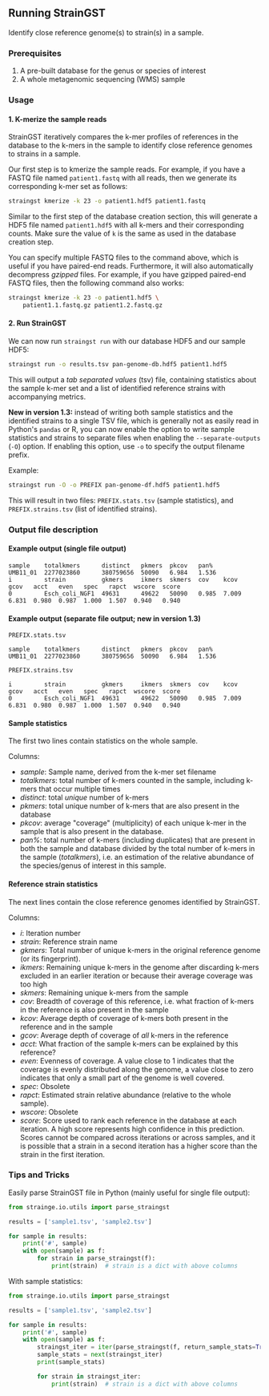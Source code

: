 Running StrainGST
-----------------

Identify close reference genome(s) to strain(s) in a sample.

### Prerequisites

1. A pre-built database for the genus or species of interest
2. A whole metagenomic sequencing (WMS) sample

### Usage

#### 1. K-merize the sample reads

StrainGST iteratively compares the k-mer profiles of references in the database
to the k-mers in the sample to identify close reference genomes to strains in a 
sample. 

Our first step is to kmerize the sample reads. For example, if you have a FASTQ 
file named `patient1.fastq`  with all reads, then we generate its corresponding 
k-mer set as follows:

```bash
straingst kmerize -k 23 -o patient1.hdf5 patient1.fastq
```

Similar to the first step of the database creation section, this will generate 
a HDF5 file named `patient1.hdf5` with all k-mers and their corresponding 
counts. Make sure the value of `k` is the same as used in the 
database creation step.

You can specify multiple FASTQ files to the command above, which is useful if 
you have paired-end reads. Furthermore, it will also automatically decompress 
*gzipped* files. For example, if you have gzipped paired-end FASTQ files, then 
the following command also works:

```bash
straingst kmerize -k 23 -o patient1.hdf5 \
    patient1.1.fastq.gz patient1.2.fastq.gz
```

#### 2. Run StrainGST

We can now run `straingst run` with our database HDF5 and our sample HDF5:

```bash
straingst run -o results.tsv pan-genome-db.hdf5 patient1.hdf5
```

This will output a *tab separated values* (tsv) file, containing statistics 
about the sample k-mer set and a list of identified reference strains with 
accompanying metrics. 

**New in version 1.3:** instead of writing both sample statistics and the identified strains to a
single TSV file, which is generally not as easily read in Python's `pandas` or R, you can now enable 
the option to write sample statistics and strains to separate files when enabling the `--separate-outputs` (`-O`)
option. If enabling this option, use `-o` to specify the output filename prefix.

Example:

```bash
straingst run -O -o PREFIX pan-genome-df.hdf5 patient1.hdf5
```

This will result in two files: `PREFIX.stats.tsv` (sample statistics), and `PREFIX.strains.tsv` 
(list of identified strains).

### Output file description

#### Example output (single file output)

```
sample    totalkmers      distinct   pkmers  pkcov   pan%
UMB11_01  2277023860      380759656  50090   6.984   1.536
i         strain          gkmers     ikmers  skmers  cov    kcov   gcov   acct   even   spec   rapct  wscore  score
0         Esch_coli_NGF1  49631      49622   50090   0.985  7.009  6.831  0.980  0.987  1.000  1.507  0.940   0.940
```

#### Example output (separate file output; new in version 1.3)

`PREFIX.stats.tsv`

```
sample    totalkmers      distinct   pkmers  pkcov   pan%
UMB11_01  2277023860      380759656  50090   6.984   1.536
```

`PREFIX.strains.tsv`
```
i         strain          gkmers     ikmers  skmers  cov    kcov   gcov   acct   even   spec   rapct  wscore  score
0         Esch_coli_NGF1  49631      49622   50090   0.985  7.009  6.831  0.980  0.987  1.000  1.507  0.940   0.940
```

#### Sample statistics

The first two lines contain statistics on the whole sample. 

Columns:

- *sample*: Sample name, derived from the k-mer set filename
- *totalkmers*: total number of k-mers counted in the sample, including k-mers that occur multiple times
- *distinct*: total _unique_ number of k-mers
- *pkmers*: total unique number of k-mers that are also present in the database
- *pkcov*: average "coverage" (multiplicity) of each unique k-mer in the sample that is also present in the database.
- *pan%*: total number of k-mers (including duplicates) that are present in both the sample and database divided by the
    total number of k-mers in the sample (_totalkmers_), i.e. an estimation of the relative abundance of the
    species/genus of interest in this sample.

#### Reference strain statistics

The next lines contain the close reference genomes identified by StrainGST.

Columns:

- *i*: Iteration number
- *strain*: Reference strain name
- *gkmers*: Total number of unique k-mers in the original reference genome (or its fingerprint). 
- *ikmers*: Remaining unique k-mers in the genome after discarding k-mers excluded in an earlier iteration or because
    their average coverage was too high
- *skmers*: Remaining unique k-mers from the sample
- *cov*: Breadth of coverage of this reference, i.e. what fraction of k-mers in the reference is also present in the
    sample
- *kcov*: Average depth of coverage of k-mers both present in the reference and in the sample
- *gcov*: Average depth of coverage of *all* k-mers in the reference
- *acct*: What fraction of the sample k-mers can be explained by this reference?
- *even*: Evenness of coverage. A value close to 1 indicates that the coverage is evenly distributed along the genome,
    a value close to zero indicates that only a small part of the genome is well covered.
- *spec*: Obsolete
- *rapct*: Estimated strain relative abundance (relative to the whole sample).
- *wscore*: Obsolete
- *score*: Score used to rank each reference in the database at each iteration. A high score represents high confidence
    in this prediction. Scores cannot be compared across iterations or across samples, and it is possible that a strain
    in a second iteration has a higher score than the strain in the first iteration.


### Tips and Tricks

Easily parse StrainGST file in Python (mainly useful for single file output):

```python
from strainge.io.utils import parse_straingst

results = ['sample1.tsv', 'sample2.tsv']

for sample in results:
    print('#', sample)
    with open(sample) as f:
        for strain in parse_straingst(f):
            print(strain)  # strain is a dict with above columns
```

With sample statistics:

```python
from strainge.io.utils import parse_straingst

results = ['sample1.tsv', 'sample2.tsv']

for sample in results:
    print('#', sample)
    with open(sample) as f:
        straingst_iter = iter(parse_straingst(f, return_sample_stats=True))
        sample_stats = next(straingst_iter)
        print(sample_stats)

        for strain in straingst_iter:
            print(strain)  # strain is a dict with above columns
```
